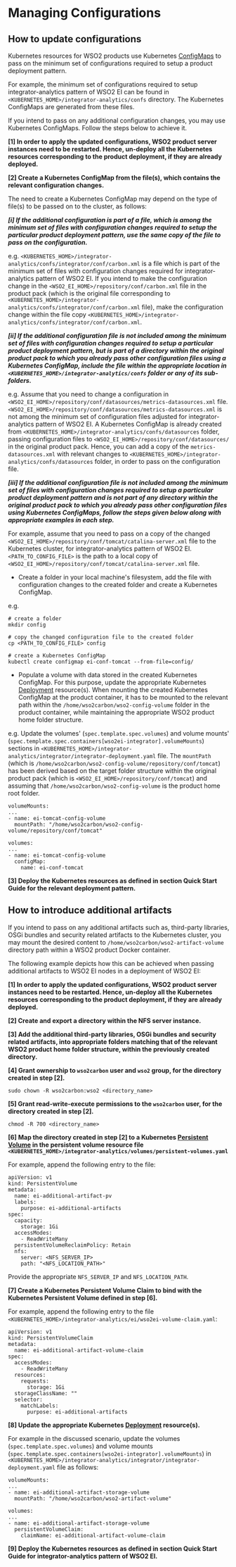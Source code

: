 # Managing Configurations

## How to update configurations

Kubernetes resources for WSO2 products use Kubernetes [ConfigMaps](https://kubernetes.io/docs/tasks/configure-pod-container/configure-pod-configmap/)
to pass on the minimum set of configurations required to setup a product deployment pattern.

For example, the minimum set of configurations required to setup integrator-analytics pattern of WSO2 EI can be found in `<KUBERNETES_HOME>/integrator-analytics/confs`
directory. The Kubernetes ConfigMaps are generated from these files.

If you intend to pass on any additional configuration changes, you may use Kubernetes ConfigMaps. Follow the 
steps below to achieve it.

**[1] In order to apply the updated configurations, WSO2 product server instances need to be restarted. Hence, un-deploy all the Kubernetes resources
corresponding to the product deployment, if they are already deployed.**

**[2] Create a Kubernetes ConfigMap from the file(s), which contains the relevant configuration changes.**

The need to create a Kubernetes ConfigMap may depend on the type of file(s) to be passed on to the cluster, as follows:

***[i] If the additional configuration is part of a file, which is among the minimum set of files with configuration changes required to setup
the particular product deployment pattern, use the same copy of the file to pass on the configuration.***

e.g. `<KUBERNETES_HOME>/integrator-analytics/confs/integrator/conf/carbon.xml` is a file which is part of the minimum set of files with configuration changes required for
integrator-analytics pattern of WSO2 EI. If you intend to make the configuration change in the `<WSO2_EI_HOME>/repository/conf/carbon.xml`
file in the product pack (which is the original file corresponding to `<KUBERNETES_HOME>/integrator-analytics/confs/integrator/conf/carbon.xml` file),
make the configuration change within the file copy `<KUBERNETES_HOME>/integrator-analytics/confs/integrator/conf/carbon.xml`.

***[ii] If the additional configuration file is not included among the minimum set of files with configuration changes required to setup
a particular product deployment pattern, but is part of a directory within the original product pack to which you already pass other configuration files
using a Kubernetes ConfigMap, include the file within the appropriate location in `<KUBERNETES_HOME>/integrator-analytics/confs` folder or any of its sub-folders.***

e.g. Assume that you need to change a configuration in `<WSO2_EI_HOME>/repository/conf/datasources/metrics-datasources.xml` file.
`<WSO2_EI_HOME>/repository/conf/datasources/metrics-datasources.xml` is not among the minimum set of configuration files adjusted
for integrator-analytics pattern of WSO2 EI. A Kubernetes ConfigMap is already created from `<KUBERNETES_HOME>/integrator-analytics/confs/datasources` folder,
passing configuration files to `<WSO2_EI_HOME>/repository/conf/datasources/` in the original product pack. Hence, you can add a copy of the `metrics-datasources.xml`
with relevant changes to `<KUBERNETES_HOME>/integrator-analytics/confs/datasources` folder, in order to pass on the configuration file.

***[iii] If the additional configuration file is not included among the minimum set of files with configuration changes required to setup a particular product
deployment pattern and is **not** part of any directory within the original product pack to which you already pass other configuration files
using Kubernetes ConfigMaps, follow the steps given below along with appropriate examples in each step.***

For example, assume that you need to pass on a copy of the changed `<WSO2_EI_HOME>/repository/conf/tomcat/catalina-server.xml` file
to the Kubernetes cluster, for integrator-analytics pattern of WSO2 EI. `<PATH_TO_CONFIG_FILE>` is the path to a local copy of
`<WSO2_EI_HOME>/repository/conf/tomcat/catalina-server.xml` file.

* Create a folder in your local machine's filesystem, add the file with configuration changes to the created folder and
create a Kubernetes ConfigMap.

e.g.

```
# create a folder
mkdir config

# copy the changed configuration file to the created folder
cp <PATH_TO_CONFIG_FILE> config

# create a Kubernetes ConfigMap
kubectl create configmap ei-conf-tomcat --from-file=config/
```

* Populate a volume with data stored in the created Kubernetes ConfigMap. For this purpose, update the appropriate
Kubernetes [Deployment](https://kubernetes.io/docs/concepts/workloads/controllers/deployment/) resource(s). When mounting
the created Kubernetes ConfigMap at the product container, it has to be mounted to the relevant path within the
`/home/wso2carbon/wso2-config-volume` folder in the product container, while maintaining the appropriate WSO2 product home folder structure.

e.g. Update the volumes' (`spec.template.spec.volumes`) and volume mounts' (`spec.template.spec.containers[wso2ei-integrator].volumeMounts`) sections in
`<KUBERNETES_HOME>/integrator-analytics/integrator/integrator-deployment.yaml` file. The `mountPath` (which is `/home/wso2carbon/wso2-config-volume/repository/conf/tomcat`)
has been derived based on the target folder structure within the original product pack (which is `<WSO2_EI_HOME>/repository/conf/tomcat`) and assuming that
`/home/wso2carbon/wso2-config-volume` is the product home root folder.

```
volumeMounts:
...
- name: ei-tomcat-config-volume
  mountPath: "/home/wso2carbon/wso2-config-volume/repository/conf/tomcat"

volumes:
...
- name: ei-tomcat-config-volume
  configMap:
    name: ei-conf-tomcat
```

**[3] Deploy the Kubernetes resources as defined in section **Quick Start Guide** for the relevant deployment pattern.**

## How to introduce additional artifacts

If you intend to pass on any additional artifacts such as, third-party libraries, OSGi bundles and security related artifacts to the Kubernetes cluster,
you may mount the desired content to `/home/wso2carbon/wso2-artifact-volume` directory path within a WSO2 product Docker container.

The following example depicts how this can be achieved when passing additional artifacts to WSO2 EI nodes
in a deployment of WSO2 EI:

**[1] In order to apply the updated configurations, WSO2 product server instances need to be restarted. Hence, un-deploy all the Kubernetes resources
corresponding to the product deployment, if they are already deployed.**

**[2] Create and export a directory within the NFS server instance.**
   
**[3] Add the additional third-party libraries, OSGi bundles and security related artifacts, into appropriate
folders matching that of the relevant WSO2 product home folder structure, within the previously created directory.**

**[4] Grant ownership to `wso2carbon` user and `wso2` group, for the directory created in step [2].**
      
   ```
   sudo chown -R wso2carbon:wso2 <directory_name>
   ```
      
**[5] Grant read-write-execute permissions to the `wso2carbon` user, for the directory created in step [2].**
      
   ```
   chmod -R 700 <directory_name>
   ```

**[6] Map the directory created in step [2] to a Kubernetes [Persistent Volume](https://kubernetes.io/docs/concepts/storage/persistent-volumes/)
in the persistent volume resource file `<KUBERNETES_HOME>/integrator-analytics/volumes/persistent-volumes.yaml`**

For example, append the following entry to the file:

```
apiVersion: v1
kind: PersistentVolume
metadata:
  name: ei-additional-artifact-pv
  labels:
    purpose: ei-additional-artifacts
spec:
  capacity:
    storage: 1Gi
  accessModes:
    - ReadWriteMany
  persistentVolumeReclaimPolicy: Retain
  nfs:
    server: <NFS_SERVER_IP>
    path: "<NFS_LOCATION_PATH>"
```

Provide the appropriate `NFS_SERVER_IP` and `NFS_LOCATION_PATH`.

**[7] Create a Kubernetes Persistent Volume Claim to bind with the Kubernetes Persistent Volume defined in step [6].**

For example, append the following entry to the file `<KUBERNETES_HOME>/integrator-analytics/ei/wso2ei-volume-claim.yaml`:

```
apiVersion: v1
kind: PersistentVolumeClaim
metadata:
  name: ei-additional-artifact-volume-claim
spec:
  accessModes:
    - ReadWriteMany
  resources:
    requests:
      storage: 1Gi
  storageClassName: ""
  selector:
    matchLabels:
      purpose: ei-additional-artifacts
```

**[8] Update the appropriate Kubernetes [Deployment](https://kubernetes.io/docs/concepts/workloads/controllers/deployment/) resource(s).**

For example in the discussed scenario, update the volumes (`spec.template.spec.volumes`) and volume mounts (`spec.template.spec.containers[wso2ei-integrator].volumeMounts`) in
`<KUBERNETES_HOME>/integrator-analytics/integrator/integrator-deployment.yaml` file as follows:

```
volumeMounts:
...
- name: ei-additional-artifact-storage-volume
  mountPath: "/home/wso2carbon/wso2-artifact-volume"

volumes:
...
- name: ei-additional-artifact-storage-volume
  persistentVolumeClaim:
    claimName: ei-additional-artifact-volume-claim
```

**[9] Deploy the Kubernetes resources as defined in section **Quick Start Guide** for integrator-analytics pattern of WSO2 EI.**
